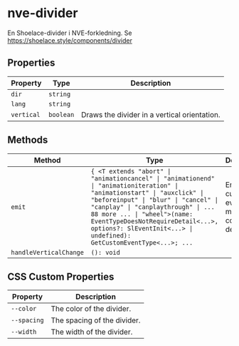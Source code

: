 # nve-divider

En Shoelace-divider i NVE-forkledning.
Se https://shoelace.style/components/divider

## Properties

| Property   | Type      | Description                                  |
|------------|-----------|----------------------------------------------|
| `dir`      | `string`  |                                              |
| `lang`     | `string`  |                                              |
| `vertical` | `boolean` | Draws the divider in a vertical orientation. |

## Methods

| Method                 | Type                                             | Description                                      |
|------------------------|--------------------------------------------------|--------------------------------------------------|
| `emit`                 | `{ <T extends "abort" \| "animationcancel" \| "animationend" \| "animationiteration" \| "animationstart" \| "auxclick" \| "beforeinput" \| "blur" \| "cancel" \| "canplay" \| "canplaythrough" \| ... 88 more ... \| "wheel">(name: EventTypeDoesNotRequireDetail<...>, options?: SlEventInit<...> \| undefined): GetCustomEventType<...>; ...` | Emits a custom event with more convenient defaults. |
| `handleVerticalChange` | `(): void`                                       |                                                  |

## CSS Custom Properties

| Property    | Description                 |
|-------------|-----------------------------|
| `--color`   | The color of the divider.   |
| `--spacing` | The spacing of the divider. |
| `--width`   | The width of the divider.   |
